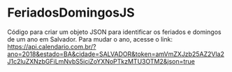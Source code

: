 # FeriadosDomingosJS
Código para criar um objeto JSON para identificar os feriados e domingos de um ano em Salvador.
Para mudar o ano, acesse o link:
https://api.calendario.com.br/?ano=2018&estado=BA&cidade=SALVADOR&token=amVmZXJzb25AZ2Vla2J1c2luZXNzbGFiLmNvbS5iciZoYXNoPTkzMTU3OTM2&json=true


